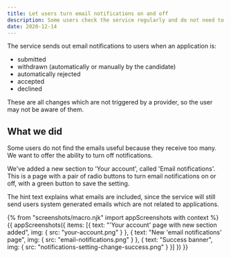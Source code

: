 ```yaml
---
title: Let users turn email notifications on and off
description: Some users check the service regularly and do not need to receive an email every time an application's status changes. We're going to let those users turn off notifications.
date: 2020-12-14
---
```

 
The service sends out email notifications to users when an application is:
 
* submitted
* withdrawn (automatically or manually by the candidate)
* automatically rejected
* accepted
* declined
 
These are all changes which are not triggered by a provider, so the user may not be aware of them.

## What we did
 
Some users do not find the emails useful because they receive too many. We want to offer the ability to turn off notifications.

We've added a new section to 'Your account', called 'Email notifications'. This is a page with a pair of radio buttons to turn email notifications on or off, with a green button to save the setting. 

The hint text explains what emails are included, since the service will still send users system generated emails which are not related to applications. 

{% from "screenshots/macro.njk" import appScreenshots with context %}
{{ appScreenshots({
  items: [{
    text: "'Your account' page with new section added",
    img: {
      src: "your-account.png"
    }
  }, {
    text: "New 'email notifications' page",
    img: {
      src: "email-notifications.png"
    }
  }, {
    text: "Success banner",
    img: {
      src: "notifications-setting-change-success.png"
    }
  }]
}) }}

